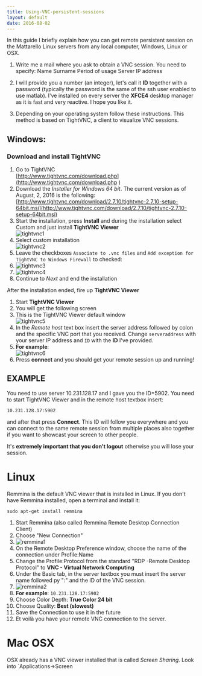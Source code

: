 ```yaml
---
title: Using-VNC-persistent-sessions
layout: default
date: 2016-08-02
---
```


In this guide I briefly explain how you can get remote persistent session on the Mattarello Linux servers from any local computer, Windows, Linux or OSX.

1. Write me a mail where you ask to obtain a VNC session. You need to specify:
    Name
    Surname
    Period of usage
    Server IP address

2. I will provide you a number (an integer), let's call it **ID** together with a password (typically the password is the same of the ssh user enabled to use matlab). I've installed on every server the **XFCE4** desktop manager as it is fast and very reactive. I hope you like it.

3. Depending on your operating system follow these instructions. This method is based on TightVNC, a client to visualize VNC sessions.

## Windows:

### Download and install TightVNC

1. Go to TightVNC <br>[http://www.tightvnc.com/download.php](http://www.tightvnc.com/download.php )
2. Download the *Installer for Windows 64 bit*. The current version as of August, 2, 2016 is the following:
<br>[http://www.tightvnc.com/download/2.7.10/tightvnc-2.7.10-setup-64bit.msi](http://www.tightvnc.com/download/2.7.10/tightvnc-2.7.10-setup-64bit.msi) 
3. Start the installation, press **Install** and during the installation select Custom and just install **TightVNC Viewer** <br> ![tightvnc1]
4. Select custom installation <br>![tightvnc2]
5. Leave the checkboxes `Associate to .vnc files` and `Add exception for TightVNC to Windows Firewall`  to checked:
6. ![tightvnc3]
7. ![tightvnc4]
8. Continue to *Next* and end the installation

After the installation ended, fire up **TightVNC Viewer**

1. Start **TightVNC Viewer**
2. You will get the following screen 
3. This is the TightVNC Viewer default window <br>![tightvnc5]
4. In the *Remote host* text box insert the server address followed by colon and the specific VNC port that you received. Change `serveraddress` with your server IP address and `ID` with the **ID** I've provided.
5. **For example**: <br>![tightvnc6]
6. Press **connect** and you should get your remote session up and running!

## EXAMPLE ##

You need to use server 10.231.128.17 and I gave you the ID=5902. You need to start TightVNC Viewer and in the remote host textbox insert:

    10.231.128.17:5902

and after that press **Connect**.
This ID will follow you everywhere and you can connect to the same remote session from multiple places also together if you want to showcast your screen to other people.

It's **extremely important that you don't logout** otherwise you will lose your session.


# Linux
Remmina is the default VNC viewer that is installed in Linux. If you don't have Remmina installed, open a terminal and install it:

`sudo apt-get install remmina`

1. Start Remmina (also called Remmina Remote Desktop Connection Client)
2. Choose "New Connection"
3. ![remmina1]
3. On the Remote Desktop Preference window, choose the name of the connection under Profile:Name 
4. Change the Profile:Protocol from the standard "RDP -Remote Desktop Protocol" to **VNC - Virtual Network Computing**
5. Under the Basic tab, in the server textbox you must insert the server name followed py ":"  and the ID of the VNC session.
6. ![remmina2]
7. **For example**: `10.231.128.17:5902`
8. Choose Color Depth: **True Color 24 bit**
9. Choose Quality: **Best (slowest)**
10. Save the Connection to use it in the future
11. Et voilà you have your remote VNC connection to the server.

# Mac OSX
OSX already has a VNC viewer installed that is called *Screen Sharing*.
Look into `Applications->Screen



[tightvnc1]: http://i.imgur.com/8aK0uzJl.png "TightVNC Viewer installation1"
[tightvnc2]: http://i.imgur.com/b9KrPccl.png "TightVNC Viewer installation2"
[tightvnc3]: http://i.imgur.com/sLYYtKal.png "TightVNC Viewer installation3"
[tightvnc4]: http://i.imgur.com/AdgQgSgl.png "TightVNC Viewer installation4"
[tightvnc5]: http://i.imgur.com/VnUxoCWl.png "TightVNC Viewer"
[tightvnc6]: http://i.imgur.com/dsnMn9jl.png "TightVNC Viewer example"

[remmina1]: http://i.imgur.com/toQDBgGl.png "Remmina new connection"
[remmina2]: http://i.imgur.com/YkVzSm5l.png "Remmina new connection2"
